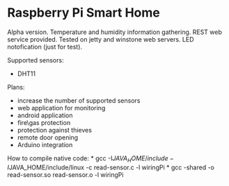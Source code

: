 Raspberry Pi Smart Home
==============

Alpha version. Temperature and humidity information gathering.
REST web service provided. Tested on jetty and winstone web servers.
LED notofication (just for test).

Supported sensors:
 * DHT11

Plans:
 * increase the number of supported sensors
 * web application for monitoring
 * android application
 * fire\gas protection
 * protection against thieves 
 * remote door opening
 * Arduino integration
 
How to compile native code:
	* gcc -I$JAVA_HOME/include -I$JAVA_HOME/include/linux -c read-sensor.c -l wiringPi
	* gcc -shared -o read-sensor.so read-sensor.o -l wiringPi
